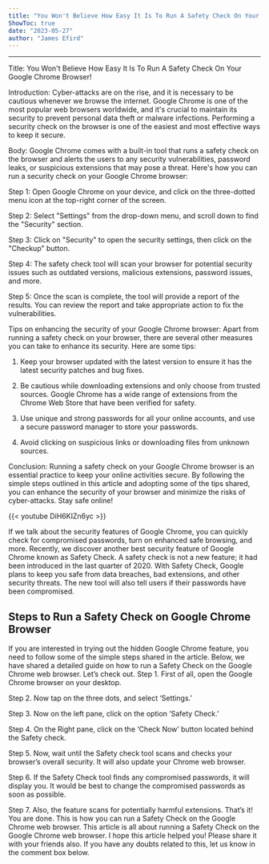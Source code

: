 ```yaml
---
title: "You Won't Believe How Easy It Is To Run A Safety Check On Your Google Chrome Browser!"
ShowToc: true 
date: "2023-05-27"
author: "James Efird"
---
```

*****
Title: You Won't Believe How Easy It Is To Run A Safety Check On Your Google Chrome Browser!

Introduction:
Cyber-attacks are on the rise, and it is necessary to be cautious whenever we browse the internet. Google Chrome is one of the most popular web browsers worldwide, and it's crucial to maintain its security to prevent personal data theft or malware infections. Performing a security check on the browser is one of the easiest and most effective ways to keep it secure. 

Body:
Google Chrome comes with a built-in tool that runs a safety check on the browser and alerts the users to any security vulnerabilities, password leaks, or suspicious extensions that may pose a threat. Here's how you can run a security check on your Google Chrome browser:

Step 1: Open Google Chrome on your device, and click on the three-dotted menu icon at the top-right corner of the screen.

Step 2: Select "Settings" from the drop-down menu, and scroll down to find the "Security" section.

Step 3: Click on "Security" to open the security settings, then click on the "Checkup" button.

Step 4: The safety check tool will scan your browser for potential security issues such as outdated versions, malicious extensions, password issues, and more.

Step 5: Once the scan is complete, the tool will provide a report of the results. You can review the report and take appropriate action to fix the vulnerabilities.

Tips on enhancing the security of your Google Chrome browser:
Apart from running a safety check on your browser, there are several other measures you can take to enhance its security. Here are some tips:

1. Keep your browser updated with the latest version to ensure it has the latest security patches and bug fixes.

2. Be cautious while downloading extensions and only choose from trusted sources. Google Chrome has a wide range of extensions from the Chrome Web Store that have been verified for safety.

3. Use unique and strong passwords for all your online accounts, and use a secure password manager to store your passwords.

4. Avoid clicking on suspicious links or downloading files from unknown sources.

Conclusion:
Running a safety check on your Google Chrome browser is an essential practice to keep your online activities secure. By following the simple steps outlined in this article and adopting some of the tips shared, you can enhance the security of your browser and minimize the risks of cyber-attacks. Stay safe online!

{{< youtube DiH6KIZn6yc >}} 



If we talk about the security features of Google Chrome, you can quickly check for compromised passwords, turn on enhanced safe browsing, and more. Recently, we discover another best security feature of Google Chrome known as Safety Check.
A safety check is not a new feature; it had been introduced in the last quarter of 2020. With Safety Check, Google plans to keep you safe from data breaches, bad extensions, and other security threats. The new tool will also tell users if their passwords have been compromised.

 
## Steps to Run a Safety Check on Google Chrome Browser


If you are interested in trying out the hidden Google Chrome feature, you need to follow some of the simple steps shared in the article. Below, we have shared a detailed guide on how to run a Safety Check on the Google Chrome web browser. Let’s check out.
Step 1. First of all, open the Google Chrome browser on your desktop.

Step 2. Now tap on the three dots, and select ‘Settings.’

Step 3. Now on the left pane, click on the option ‘Safety Check.’

Step 4. On the Right pane, click on the ‘Check Now’ button located behind the Safety check.

Step 5. Now, wait until the Safety check tool scans and checks your browser’s overall security. It will also update your Chrome web browser.

Step 6. If the Safety Check tool finds any compromised passwords, it will display you. It would be best to change the compromised passwords as soon as possible.

Step 7. Also, the feature scans for potentially harmful extensions.
That’s it! You are done. This is how you can run a Safety Check on the Google Chrome web browser.
This article is all about running a Safety Check on the Google Chrome web browser. I hope this article helped you! Please share it with your friends also. If you have any doubts related to this, let us know in the comment box below.





